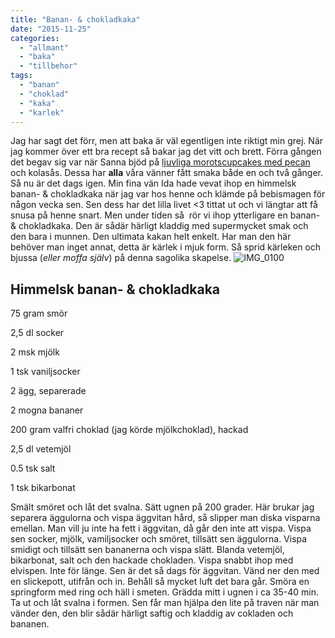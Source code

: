 ```yaml
---
title: "Banan- & chokladkaka"
date: "2015-11-25"
categories: 
  - "allmant"
  - "baka"
  - "tillbehor"
tags: 
  - "banan"
  - "choklad"
  - "kaka"
  - "karlek"
---
```


Jag har sagt det förr, men att baka är väl egentligen inte riktigt min grej. När jag kommer över ett bra recept så bakar jag det vitt och brett. Förra gången det begav sig var när Sanna bjöd på [ljuvliga morotscupcakes med pecan](/posts/2015-vanskapens-ar/) och kolasås. Dessa har **alla** våra vänner fått smaka både en och två gånger. Så nu är det dags igen. Min fina vän Ida hade vevat ihop en himmelsk banan- & chokladkaka när jag var hos henne och klämde på bebismagen för någon vecka sen. Sen dess har det lilla livet <3 tittat ut och vi längtar att få snusa på henne snart. Men under tiden så  rör vi ihop ytterligare en banan- & chokladkaka. Den är sådär härligt kladdig med supermycket smak och den bara i munnen. Den ultimata kakan helt enkelt. Har man den här behöver man inget annat, detta är kärlek i mjuk form. Så sprid kärleken och bjussa (_eller moffa själv_) på denna sagolika skapelse. 
![IMG_0100](/static/img/IMG_0100-e1448487865839-1020x1360.jpg)

## Himmelsk banan- & chokladkaka

75 gram smör

2,5 dl socker

2 msk mjölk

1 tsk vaniljsocker

2 ägg, separerade

2 mogna bananer

200 gram valfri choklad (jag körde mjölkchoklad), hackad

2,5 dl vetemjöl

0.5 tsk salt

1 tsk bikarbonat

Smält smöret och låt det svalna. Sätt ugnen på 200 grader. Här brukar jag separera äggulorna och vispa äggvitan hård, så slipper man diska visparna emellan. Man vill ju inte ha fett i äggvitan, då går den inte att vispa. Vispa sen socker, mjölk, vamiljsocker och smöret, tillsätt sen äggulorna. Vispa smidigt och tillsätt sen bananerna och vispa slätt. Blanda vetemjöl, bikarbonat, salt och den hackade chokladen. Vispa snabbt ihop med elvispen. Inte för länge. Sen är det så dags för äggvitan. Vänd ner den med en slickepott, utifrån och in. Behåll så mycket luft det bara går. Smöra en springform med ring och häll i smeten. Grädda mitt i ugnen i ca 35-40 min. Ta ut och låt svalna i formen. Sen får man hjälpa den lite på traven när man vänder den, den blir sådär härligt saftig och kladdig av cokladen och bananen.
